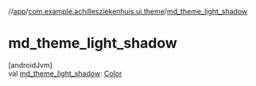 //[app](../../index.md)/[com.example.achillesziekenhuis.ui.theme](index.md)/[md_theme_light_shadow](md_theme_light_shadow.md)

# md_theme_light_shadow

[androidJvm]\
val [md_theme_light_shadow](md_theme_light_shadow.md): [Color](https://developer.android.com/reference/kotlin/androidx/compose/ui/graphics/Color.html)
